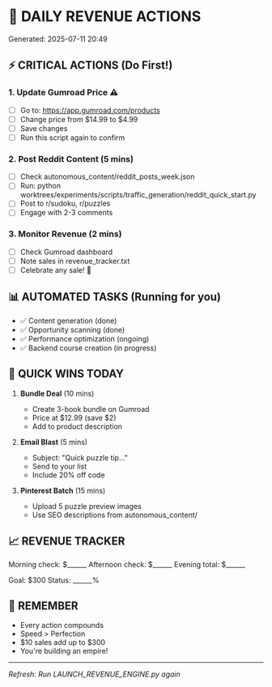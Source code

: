 # 🎯 DAILY REVENUE ACTIONS
Generated: 2025-07-11 20:49

## ⚡ CRITICAL ACTIONS (Do First!)

### 1. Update Gumroad Price ⚠️
- [ ] Go to: https://app.gumroad.com/products
- [ ] Change price from $14.99 to $4.99
- [ ] Save changes
- [ ] Run this script again to confirm

### 2. Post Reddit Content (5 mins)
- [ ] Check autonomous_content/reddit_posts_week.json
- [ ] Run: python worktrees/experiments/scripts/traffic_generation/reddit_quick_start.py
- [ ] Post to r/sudoku, r/puzzles
- [ ] Engage with 2-3 comments

### 3. Monitor Revenue (2 mins)
- [ ] Check Gumroad dashboard
- [ ] Note sales in revenue_tracker.txt
- [ ] Celebrate any sale! 🎉

## 📊 AUTOMATED TASKS (Running for you)

- ✅ Content generation (done)
- ✅ Opportunity scanning (done)
- ✅ Performance optimization (ongoing)
- ✅ Backend course creation (in progress)

## 🚀 QUICK WINS TODAY

1. **Bundle Deal** (10 mins)
   - Create 3-book bundle on Gumroad
   - Price at $12.99 (save $2)
   - Add to product description

2. **Email Blast** (5 mins)
   - Subject: "Quick puzzle tip..."
   - Send to your list
   - Include 20% off code

3. **Pinterest Batch** (15 mins)
   - Upload 5 puzzle preview images
   - Use SEO descriptions from autonomous_content/

## 📈 REVENUE TRACKER

Morning check: $______
Afternoon check: $______
Evening total: $______

Goal: $300
Status: ______%

## 💭 REMEMBER

- Every action compounds
- Speed > Perfection
- $10 sales add up to $300
- You're building an empire!

---
*Refresh: Run LAUNCH_REVENUE_ENGINE.py again*
